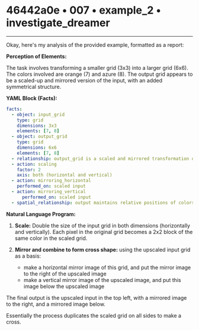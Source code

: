 # 46442a0e • 007 • example_2 • investigate_dreamer

---
Okay, here's my analysis of the provided example, formatted as a report:

**Perception of Elements:**

The task involves transforming a smaller grid (3x3) into a larger grid (6x6). The colors involved are orange (7) and azure (8). The output grid appears to be a scaled-up and mirrored version of the input, with an added symmetrical structure.

**YAML Block (Facts):**



```yaml
facts:
  - object: input_grid
    type: grid
    dimensions: 3x3
    elements: [7, 8]
  - object: output_grid
    type: grid
    dimensions: 6x6
    elements: [7, 8]
  - relationship: output_grid is a scaled and mirrored transformation of input_grid
  - action: scaling
    factor: 2
    axis: both (horizontal and vertical)
  - action: mirroring_horizontal
    performed_on: scaled input
  - action: mirroring_vertical
      performed_on: scaled input
  - spatial_relationship: output maintains relative positions of colors from input
```



**Natural Language Program:**

1.  **Scale:** Double the size of the input grid in both dimensions (horizontally and vertically). Each pixel in the original grid becomes a 2x2 block of the same color in the scaled grid.

2. **Mirror and combine to form cross shape:** using the upscaled input grid as a basis:
    - make a horizontal mirror image of this grid, and put the mirror image to
      the right of the upscaled image
    - make a vertical mirror image of the upscaled image, and put this image
      below the upscaled image

The final output is the upscaled input in the top left, with a mirrored image to the right, and a mirrored image below.

Essentially the process duplicates the scaled grid on all sides to make a cross.

